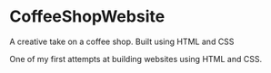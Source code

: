 # CoffeeShopWebsite
A creative take on a coffee shop. Built using HTML and CSS

One of my first attempts at building websites using HTML and CSS. 
